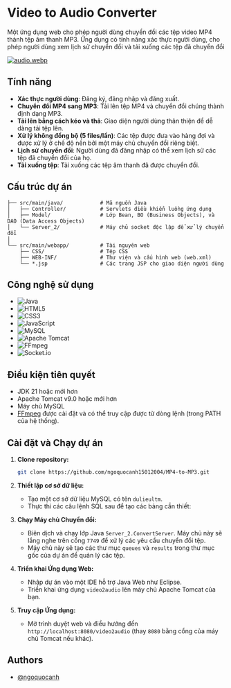 # Video to Audio Converter

Một ứng dụng web cho phép người dùng chuyển đổi các tệp video MP4 thành tệp âm thanh MP3. Ứng dụng có tính năng xác thực người dùng, cho phép người dùng xem lịch sử chuyển đổi và tải xuống các tệp đã chuyển đổi

[![audio.webp](https://i.postimg.cc/sx8nkBG9/audio.webp)](https://postimg.cc/V0qBMkRd)
## Tính năng

*   **Xác thực người dùng**: Đăng ký, đăng nhập và đăng xuất.
*   **Chuyển đổi MP4 sang MP3**: Tải lên tệp MP4 và chuyển đổi chúng thành định dạng MP3.
*   **Tải lên bằng cách kéo và thả**: Giao diện người dùng thân thiện để dễ dàng tải tệp lên.
*   **Xử lý không đồng bộ (5 files/lần)**: Các tệp được đưa vào hàng đợi và được xử lý ở chế độ nền bởi một máy chủ chuyển đổi riêng biệt.
*   **Lịch sử chuyển đổi**: Người dùng đã đăng nhập có thể xem lịch sử các tệp đã chuyển đổi của họ.
*   **Tải xuống tệp**: Tải xuống các tệp âm thanh đã được chuyển đổi.
## Cấu trúc dự án

```
├── src/main/java/            # Mã nguồn Java
│   ├── Controller/           # Servlets điều khiển luồng ứng dụng
│   ├── Model/                # Lớp Bean, BO (Business Objects), và DAO (Data Access Objects)
│   └── Server_2/             # Máy chủ socket độc lập để xử lý chuyển đổi
│
└── src/main/webapp/          # Tài nguyên web
    ├── CSS/                  # Tệp CSS
    ├── WEB-INF/              # Thư viện và cấu hình web (web.xml)
    └── *.jsp                 # Các trang JSP cho giao diện người dùng
```
## Công nghệ sử dụng

* ![Java](https://img.shields.io/badge/-Java-007396?logo=java&logoColor=fff&style=flat-square)
* ![HTML5](https://img.shields.io/badge/-HTML5-E34F26?logo=html5&logoColor=fff&style=flat-square)
* ![CSS3](https://img.shields.io/badge/-CSS3-1572B6?logo=css3&logoColor=fff&style=flat-square)
* ![JavaScript](https://img.shields.io/badge/-JavaScript-F7DF1E?logo=javascript&logoColor=000&style=flat-square)
* ![MySQL](https://img.shields.io/badge/-MySQL-4479A1?logo=mysql&logoColor=fff&style=flat-square)
* ![Apache Tomcat](https://img.shields.io/badge/-Apache%20Tomcat-F8DC75?logo=apachetomcat&logoColor=000&style=flat-square)
* ![FFmpeg](https://img.shields.io/badge/-FFmpeg-007808?logo=ffmpeg&logoColor=fff&style=flat-square)
* ![Socket.io](https://img.shields.io/badge/-Socket-010101?logo=socket.io&logoColor=fff&style=flat-square)

## Điều kiện tiên quyết

*   JDK 21 hoặc mới hơn
*   Apache Tomcat v9.0 hoặc mới hơn
*   Máy chủ MySQL
*   [FFmpeg](https://ffmpeg.org/download.html) được cài đặt và có thể truy cập được từ dòng lệnh (trong PATH của hệ thống).


## Cài đặt và Chạy dự án

1.  **Clone repository:**
    ```bash
    git clone https://github.com/ngoquocanh15012004/MP4-to-MP3.git
    ```

2.  **Thiết lập cơ sở dữ liệu:**
    *   Tạo một cơ sở dữ liệu MySQL có tên `dulieultm`.
    *   Thực thi các câu lệnh SQL sau để tạo các bảng cần thiết:

3.  **Chạy Máy chủ Chuyển đổi:**
    *   Biên dịch và chạy lớp Java `Server_2.ConvertServer`. Máy chủ này sẽ lắng nghe trên cổng `7749` để xử lý các yêu cầu chuyển đổi tệp.
    *   Máy chủ này sẽ tạo các thư mục `queues` và `results` trong thư mục gốc của dự án để quản lý các tệp.

4.  **Triển khai Ứng dụng Web:**
    *   Nhập dự án vào một IDE hỗ trợ Java Web như Eclipse.
    *   Triển khai ứng dụng `video2audio` lên máy chủ Apache Tomcat của bạn.

5.  **Truy cập Ứng dụng:**
    *   Mở trình duyệt web và điều hướng đến `http://localhost:8080/video2audio` (thay `8080` bằng cổng của máy chủ Tomcat nếu khác).


## Authors

- [@ngoquocanh](https://www.github.com/ngoquocanh15012004)

